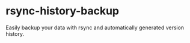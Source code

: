 # rsync-history-backup
Easily backup your data with rsync and automatically generated version history.
